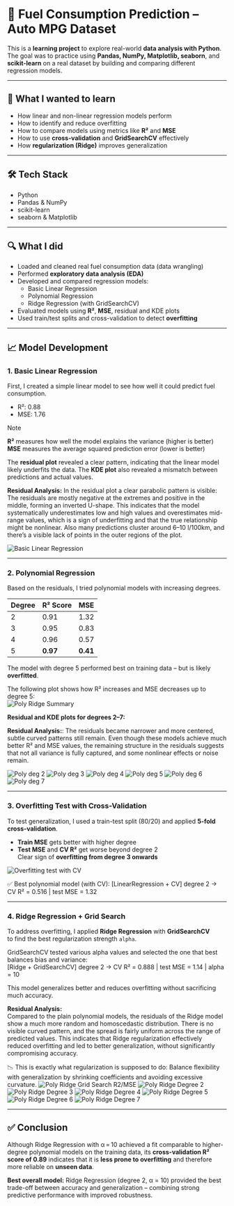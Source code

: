 # 🚗 Fuel Consumption Prediction – Auto MPG Dataset

This is a **learning project** to explore real-world **data analysis with Python**.  
The goal was to practice using **Pandas, NumPy, Matplotlib, seaborn**, and **scikit-learn** on a real dataset by building and comparing different regression models.

---

## 🎯 What I wanted to learn

- How linear and non-linear regression models perform
- How to identify and reduce overfitting
- How to compare models using metrics like **R²** and **MSE**
- How to use **cross-validation** and **GridSearchCV** effectively
- How **regularization (Ridge)** improves generalization

---

## 🛠 Tech Stack

- Python
- Pandas & NumPy
- scikit-learn
- seaborn & Matplotlib

---

## 🔍 What I did

- Loaded and cleaned real fuel consumption data (data wrangling)
- Performed **exploratory data analysis (EDA)**
- Developed and compared regression models:
  - Basic Linear Regression
  - Polynomial Regression
  - Ridge Regression (with GridSearchCV)
- Evaluated models using **R²**, **MSE**, residual and KDE plots
- Used train/test splits and cross-validation to detect **overfitting**

---

## 📈 Model Development

### 1. Basic Linear Regression

First, I created a simple linear model to see how well it could predict fuel consumption.

- R²: 0.88
- MSE: 1.76

> [!NOTE]
> **R²** measures how well the model explains the variance (higher is better)
> **MSE** measures the average squared prediction error (lower is better)

The **residual plot** revealed a clear pattern, indicating that the linear model likely underfits the data.
The **KDE plot** also revealed a mismatch between predictions and actual values.

**Residual Analysis:**
In the residual plot a clear parabolic pattern is visible:
The residuals are mostly negative at the extremes and positive in the middle, forming an inverted U-shape. This indicates that the model systematically underestimates low and high values and overestimates mid-range values, which is a sign of underfitting and that the true relationship might be nonlinear. Also many predictions cluster around 6–10 l/100km, and there’s a visible lack of points in the outer regions of the plot.

![Basic Linear Regression](plots/basic_linear_regression.png)

---

### 2. Polynomial Regression

Based on the residuals, I tried polynomial models with increasing degrees.

| Degree | R² Score | MSE      |
|--------|----------|----------|
| 2      | 0.91     | 1.32     |
| 3      | 0.95     | 0.83     |
| 4      | 0.96     | 0.57     |
| 5      | **0.97** | **0.41** |

The model with degree 5 performed best on training data – but is likely **overfitted**.

The following plot shows how R² increases and MSE decreases up to degree 5:  
![Poly Ridge Summary](plots/polyregr_with_R2_MSE_on_polydegree.png)

**Residual and KDE plots for degrees 2–7:**

**Residual Analysis:**: The residuals became narrower and more centered, subtle curved patterns still remain. Even though these models achieve much better R² and MSE values, the remaining structure in the residuals suggests that not all variance is fully captured, and some nonlinear effects or noise remain.

![Poly deg 2](plots/kde_resid_degree_2.png)
![Poly deg 3](plots/kde_resid_degree_3.png)
![Poly deg 4](plots/kde_resid_degree_4.png)
![Poly deg 5](plots/kde_resid_degree_5.png)
![Poly deg 6](plots/kde_resid_degree_6.png)
![Poly deg 7](plots/kde_resid_degree_7.png)

---

### 3. Overfitting Test with Cross-Validation

To test generalization, I used a train-test split (80/20) and applied **5-fold cross-validation**.

- **Train MSE** gets better with higher degree
- **Test MSE** and **CV R²** get worse beyond degree 2  
Clear sign of **overfitting from degree 3 onwards**

![Overfitting test with CV](plots/overfitting_test_with_CV.png)

✅ Best polynomial model (with CV):
[LinearRegression + CV] degree 2 -> CV R² = 0.516 | test MSE = 1.32

---

### 4. Ridge Regression + Grid Search

To address overfitting, I applied **Ridge Regression** with **GridSearchCV**  
to find the best regularization strength `alpha`.

GridSearchCV tested various alpha values and selected the one that best balances bias and variance:  
[Ridge + GridSearchCV] degree 2 -> CV R² = 0.888 | test MSE = 1.14 | alpha = 10

This model generalizes better and reduces overfitting without sacrificing much accuracy.

**Residual Analysis:**  
Compared to the plain polynomial models, the residuals of the Ridge model show a much more random and homoscedastic distribution. There is no visible curved pattern, and the spread is fairly uniform across the range of predicted values. This indicates that Ridge regularization effectively reduced overfitting and led to better generalization, without significantly compromising accuracy.

📉 This is exactly what regularization is supposed to do:
Balance flexibility with generalization by shrinking coefficients and avoiding excessive curvature.
![Poly Ridge Grid Search R2/MSE](plots/poly_ridge_regr_with_grid_search_R2_and_MSE.png)
![Poly Ridge Degree 2](plots/poly_ridge_regr_with_grid_search_deg_2.png)
![Poly Ridge Degree 3](plots/poly_ridge_regr_with_grid_search_deg_3.png)
![Poly Ridge Degree 4](plots/poly_ridge_regr_with_grid_search_deg_4.png)
![Poly Ridge Degree 5](plots/poly_ridge_regr_with_grid_search_deg_5.png)
![Poly Ridge Degree 6](plots/poly_ridge_regr_with_grid_search_deg_6.png)
![Poly Ridge Degree 7](plots/poly_ridge_regr_with_grid_search_deg_7.png)

---

## ✅ Conclusion

Although Ridge Regression with α = 10 achieved a fit comparable to higher-degree polynomial models on the training data,
its **cross-validation R² score of 0.89** indicates that it is **less prone to overfitting** and therefore more reliable on **unseen data**.

**Best overall model:**
Ridge Regression (degree 2, α = 10) provided the best trade-off between accuracy and generalization –
combining strong predictive performance with improved robustness.

